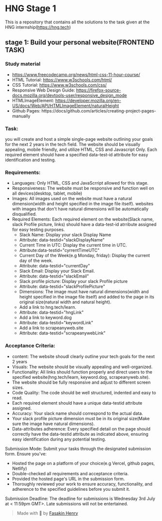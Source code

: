 # HNG Stage 1

This is a repository that contains all the solutions to the task given at the HNG internship(https://hng.tech)

## stage 1: Build your personal website(FRONTEND TASK)

### Study material

- https://www.freecodecamp.org/news/html-css-11-hour-course/
- HTML Tutorial: https://www.w3schools.com/html/
- CSS Tutorial: https://www.w3schools.com/css/
- Responsive Web Design Guide: https://firefox-source-docs.mozilla.org/devtools-user/responsive_design_mode
- HTMLImageElement: https://developer.mozilla.org/en-US/docs/Web/API/HTMLImageElement/naturalHeight
- Github Pages: https://docs/github.com/articles/creating-project-pages-manually

### Task:

you will create and host a simple single-page website outlining your goals for the next 2 years in the tech field. The website should be visually appealing, mobile friendly, and utilize HTML, CSS and Javascript Only. Each required element should have a specified data-test-id attribute for easy identification and testing.

### Requirements:
- Languages: Only HTML, CSS and JavaScrript allowed for this stage.
- Responsiveness: The website must be responsive and function well on all devices(desktop, tablet, mobile)
- Images: All images used on the website must have a natural dimension(width and height specified in the image file itself). websites with images that don't have natural dimensions will be automatically disqualified.
- Required Elements: Each required element on the website(Slack name, slack Profile picture, links) should have a data-test-id atrribute assigned for easy testing purposes.
	- Slack Name: Display your slack Display Name
	- Attribute: data-testid="slackDisplayName"
	- Current Time in UTC: Display the current time in UTC.
	- Attribute:data-testid="cyrrentTimeUTC"
	- Current Day of the Week(e.g Monday, friday): Display the current day of the week.
	- Attribute: data-testid="currentDay"
	- Slack Email: Display your Slack Email.
	- Attribute: data-testid="slackEmail"
	- Slack profile picture: Display your slack Profile picture
	- Attribute: data-testid="slackProfilePicture"
	- Dimensions: The image must have natural dimensions(width and height specified in the image file itself) and added to the page in its original size(natural width and natural height).
	- Add a link to hng.tech/learn.
	- Attribute: data-testid="hngLink"
	- Add a link to keyword.dog
	- Attribute: data-testid="keywordLink"
	- Add a link to scrapeanyweb.site
	- Attribute: data-testid="scrapeanywebLink"

### Acceptance Criteria:
- content: The website shoudl clearly outline your tech goals for the next 2 years
- Visuals: The website should be visually appealing and well-organized.
- Functionality: All links should function properly and direct users to the specified website(hng.tech/learn, keyword.dog, scrapeanyweb.site).
- The website should be fully responsive and adjust to different screen sizes.
- Code Quality: The code should be well structured, indented and easy to read.
- Each required element should have a unique data-testid attribute assigned.
- Accuracy: Your slack name should correspond to the actual data.
- Your slack profile picture dimension must be in its original size(Make sure the image have natural dimensions).
- Data-attributes adherence: Every specified detail on the page should correctly have the data-testid attribute as indicated above, ensuring easy identification during any potential testing.

Submission Mode: Submit your tasks through the designated submission form. Ensure you've:
- Hosted the page on a platform of your choice(e.g Vercel, github pages, Netlify)
- Double-checked all requirements and acceptance criteria.
- Provided the hosted page's URL in the submission form.
- Thoroughly reviewed your work to ensure accuracy, functionality, and adherence to the specified guidelines before you submit it.

Submission Deadline: The deadline for submissions is Wednesday 3rd July at < 11:59pm GMT>. Late submissions will not be entertained.

> Made with 💖 by [Fasakin Henry](https://github.com/fasakinhenry)

